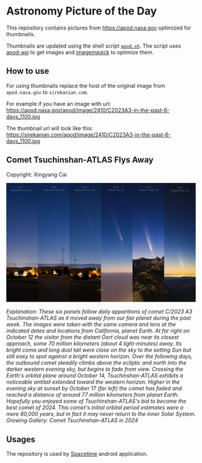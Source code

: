 # Astronomy Picture of the Day

This repository contains pictures from https://apod.nasa.gov optimized for thumbnails.

Thumbnails are updated using the shell script [`apod.sh`](apod.sh). The script
uses [apod-api](https://github.com/nasa/apod-api) to get images and [imagemagick](https://imagemagick.org) to
optimize them.

## How to use

For using thumbnails replace the host of the original image from `apod.nasa.gov` to `sirekanian.com`.

For example if you have an image with url:<br>
https://apod.nasa.gov/apod/image/2410/C2023A3-in-the-past-6-days_1100.jpg

The thumbnail url will look like this:<br>
https://sirekanian.com/apod/image/2410/C2023A3-in-the-past-6-days_1100.jpg

## Comet Tsuchinshan-ATLAS Flys Away

Copyright: Xingyang Cai

[![the picture of the day][1]][2]

_Explanation: These six panels follow daily apparitions of comet C/2023 A3 Tsuchinshan-ATLAS as it moved away from our fair planet during the past week. The images were taken with the same camera and lens at the indicated dates and locations from California, planet Earth. At far right on October 12 the visitor from the distant Oort cloud was near its closest approach, some 70 million kilometers (about 4 light-minutes) away. Its bright coma and long dust tail were close on the sky to the setting Sun but still easy to spot against a bright western horizon. Over the following days, the outbound comet steadily climbs above the ecliptic and north into the darker western evening sky, but begins to fade from view. Crossing the Earth's orbital plane around October 14, Tsuchinshan-ATLAS exhibits a noticeable antitail extended toward the western horizon. Higher in the evening sky at sunset by October 17 (far left) the comet has faded and reached a distance of around 77 million kilometers from planet Earth. Hopefully you enjoyed some of Tsuchinshan-ATLAS's bid to become the best comet of 2024. This comet's initial orbital period estimates were a mere 80,000 years, but in fact it may never return to the inner Solar System.   Growing Gallery: Comet Tsuchinshan-ATLAS in 2024_

## Usages

The repository is used by [Spacetime][3] android application.

[1]: image/2410/C2023A3-in-the-past-6-days_1100.jpg

[2]: https://apod.nasa.gov/apod/image/2410/C2023A3-in-the-past-6-days_1100.jpg

[3]: https://github.com/sirekanian/spacetime
